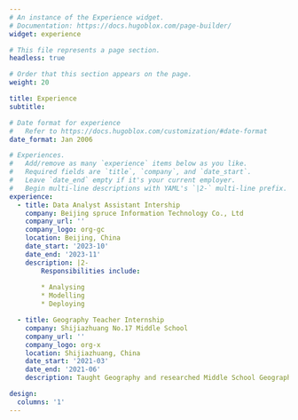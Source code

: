 ```yaml
---
# An instance of the Experience widget.
# Documentation: https://docs.hugoblox.com/page-builder/
widget: experience

# This file represents a page section.
headless: true

# Order that this section appears on the page.
weight: 20

title: Experience
subtitle:

# Date format for experience
#   Refer to https://docs.hugoblox.com/customization/#date-format
date_format: Jan 2006

# Experiences.
#   Add/remove as many `experience` items below as you like.
#   Required fields are `title`, `company`, and `date_start`.
#   Leave `date_end` empty if it's your current employer.
#   Begin multi-line descriptions with YAML's `|2-` multi-line prefix.
experience:
  - title: Data Analyst Assistant Intership
    company: Beijing spruce Information Technology Co., Ltd
    company_url: ''
    company_logo: org-gc
    location: Beijing, China
    date_start: '2023-10'
    date_end: '2023-11'
    description: |2-
        Responsibilities include:
        
        * Analysing
        * Modelling
        * Deploying

  - title: Geography Teacher Internship
    company: Shijiazhuang No.17 Middle School
    company_url: ''
    company_logo: org-x
    location: Shijiazhuang, China
    date_start: '2021-03'
    date_end: '2021-06'
    description: Taught Geography and researched Middle School Geography Teaching.

design:
  columns: '1'
---
```

